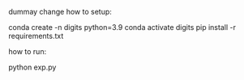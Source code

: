 dummay change
how to setup:

conda create -n digits python=3.9
conda activate digits
pip install -r requirements.txt

how to run:

python exp.py